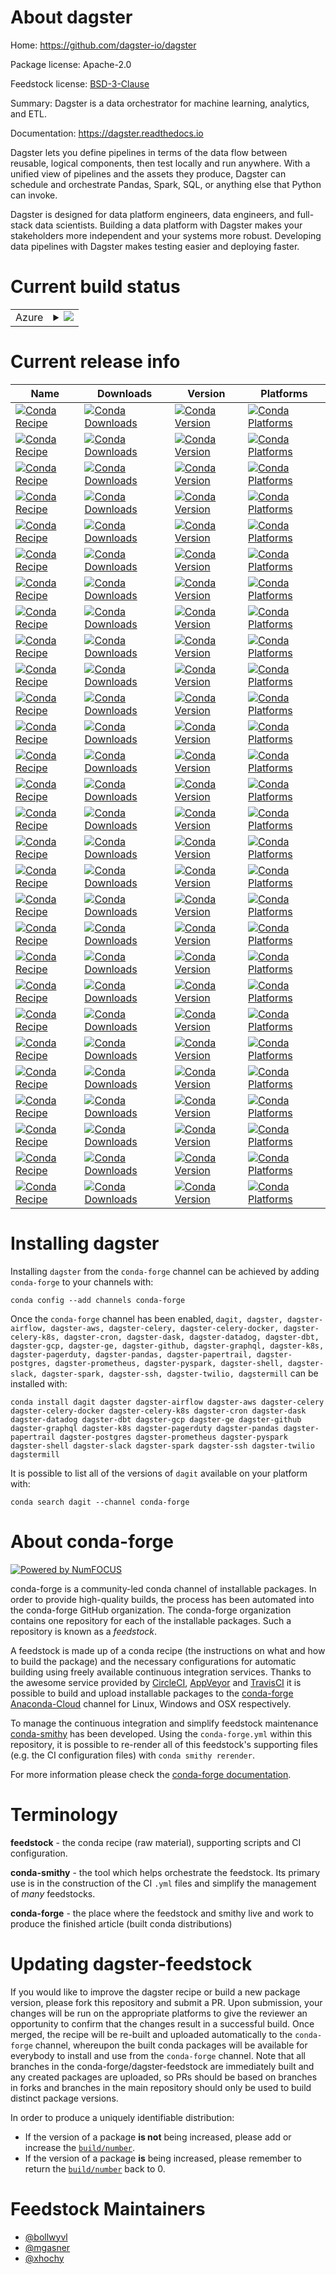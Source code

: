 About dagster
=============

Home: https://github.com/dagster-io/dagster

Package license: Apache-2.0

Feedstock license: [BSD-3-Clause](https://github.com/conda-forge/dagster-feedstock/blob/master/LICENSE.txt)

Summary: Dagster is a data orchestrator for machine learning, analytics, and ETL.

Documentation: https://dagster.readthedocs.io

Dagster lets you define pipelines in terms of the data flow between reusable, logical components,
then test locally and run anywhere. With a unified view of pipelines and the assets they produce,
Dagster can schedule and orchestrate Pandas, Spark, SQL, or anything else that Python can invoke.

Dagster is designed for data platform engineers, data engineers, and full-stack data scientists.
Building a data platform with Dagster makes your stakeholders more independent and your systems
more robust. Developing data pipelines with Dagster makes testing easier and deploying faster.


Current build status
====================


<table>
    
  <tr>
    <td>Azure</td>
    <td>
      <details>
        <summary>
          <a href="https://dev.azure.com/conda-forge/feedstock-builds/_build/latest?definitionId=8550&branchName=master">
            <img src="https://dev.azure.com/conda-forge/feedstock-builds/_apis/build/status/dagster-feedstock?branchName=master">
          </a>
        </summary>
        <table>
          <thead><tr><th>Variant</th><th>Status</th></tr></thead>
          <tbody><tr>
              <td>linux_64_python3.6.____cpython</td>
              <td>
                <a href="https://dev.azure.com/conda-forge/feedstock-builds/_build/latest?definitionId=8550&branchName=master">
                  <img src="https://dev.azure.com/conda-forge/feedstock-builds/_apis/build/status/dagster-feedstock?branchName=master&jobName=linux&configuration=linux_64_python3.6.____cpython" alt="variant">
                </a>
              </td>
            </tr><tr>
              <td>linux_64_python3.7.____cpython</td>
              <td>
                <a href="https://dev.azure.com/conda-forge/feedstock-builds/_build/latest?definitionId=8550&branchName=master">
                  <img src="https://dev.azure.com/conda-forge/feedstock-builds/_apis/build/status/dagster-feedstock?branchName=master&jobName=linux&configuration=linux_64_python3.7.____cpython" alt="variant">
                </a>
              </td>
            </tr><tr>
              <td>linux_64_python3.8.____cpython</td>
              <td>
                <a href="https://dev.azure.com/conda-forge/feedstock-builds/_build/latest?definitionId=8550&branchName=master">
                  <img src="https://dev.azure.com/conda-forge/feedstock-builds/_apis/build/status/dagster-feedstock?branchName=master&jobName=linux&configuration=linux_64_python3.8.____cpython" alt="variant">
                </a>
              </td>
            </tr><tr>
              <td>osx_64_python3.6.____cpython</td>
              <td>
                <a href="https://dev.azure.com/conda-forge/feedstock-builds/_build/latest?definitionId=8550&branchName=master">
                  <img src="https://dev.azure.com/conda-forge/feedstock-builds/_apis/build/status/dagster-feedstock?branchName=master&jobName=osx&configuration=osx_64_python3.6.____cpython" alt="variant">
                </a>
              </td>
            </tr><tr>
              <td>osx_64_python3.7.____cpython</td>
              <td>
                <a href="https://dev.azure.com/conda-forge/feedstock-builds/_build/latest?definitionId=8550&branchName=master">
                  <img src="https://dev.azure.com/conda-forge/feedstock-builds/_apis/build/status/dagster-feedstock?branchName=master&jobName=osx&configuration=osx_64_python3.7.____cpython" alt="variant">
                </a>
              </td>
            </tr><tr>
              <td>osx_64_python3.8.____cpython</td>
              <td>
                <a href="https://dev.azure.com/conda-forge/feedstock-builds/_build/latest?definitionId=8550&branchName=master">
                  <img src="https://dev.azure.com/conda-forge/feedstock-builds/_apis/build/status/dagster-feedstock?branchName=master&jobName=osx&configuration=osx_64_python3.8.____cpython" alt="variant">
                </a>
              </td>
            </tr><tr>
              <td>win_64_python3.6.____cpython</td>
              <td>
                <a href="https://dev.azure.com/conda-forge/feedstock-builds/_build/latest?definitionId=8550&branchName=master">
                  <img src="https://dev.azure.com/conda-forge/feedstock-builds/_apis/build/status/dagster-feedstock?branchName=master&jobName=win&configuration=win_64_python3.6.____cpython" alt="variant">
                </a>
              </td>
            </tr><tr>
              <td>win_64_python3.7.____cpython</td>
              <td>
                <a href="https://dev.azure.com/conda-forge/feedstock-builds/_build/latest?definitionId=8550&branchName=master">
                  <img src="https://dev.azure.com/conda-forge/feedstock-builds/_apis/build/status/dagster-feedstock?branchName=master&jobName=win&configuration=win_64_python3.7.____cpython" alt="variant">
                </a>
              </td>
            </tr><tr>
              <td>win_64_python3.8.____cpython</td>
              <td>
                <a href="https://dev.azure.com/conda-forge/feedstock-builds/_build/latest?definitionId=8550&branchName=master">
                  <img src="https://dev.azure.com/conda-forge/feedstock-builds/_apis/build/status/dagster-feedstock?branchName=master&jobName=win&configuration=win_64_python3.8.____cpython" alt="variant">
                </a>
              </td>
            </tr>
          </tbody>
        </table>
      </details>
    </td>
  </tr>
</table>

Current release info
====================

| Name | Downloads | Version | Platforms |
| --- | --- | --- | --- |
| [![Conda Recipe](https://img.shields.io/badge/recipe-dagit-green.svg)](https://anaconda.org/conda-forge/dagit) | [![Conda Downloads](https://img.shields.io/conda/dn/conda-forge/dagit.svg)](https://anaconda.org/conda-forge/dagit) | [![Conda Version](https://img.shields.io/conda/vn/conda-forge/dagit.svg)](https://anaconda.org/conda-forge/dagit) | [![Conda Platforms](https://img.shields.io/conda/pn/conda-forge/dagit.svg)](https://anaconda.org/conda-forge/dagit) |
| [![Conda Recipe](https://img.shields.io/badge/recipe-dagster-green.svg)](https://anaconda.org/conda-forge/dagster) | [![Conda Downloads](https://img.shields.io/conda/dn/conda-forge/dagster.svg)](https://anaconda.org/conda-forge/dagster) | [![Conda Version](https://img.shields.io/conda/vn/conda-forge/dagster.svg)](https://anaconda.org/conda-forge/dagster) | [![Conda Platforms](https://img.shields.io/conda/pn/conda-forge/dagster.svg)](https://anaconda.org/conda-forge/dagster) |
| [![Conda Recipe](https://img.shields.io/badge/recipe-dagster--airflow-green.svg)](https://anaconda.org/conda-forge/dagster-airflow) | [![Conda Downloads](https://img.shields.io/conda/dn/conda-forge/dagster-airflow.svg)](https://anaconda.org/conda-forge/dagster-airflow) | [![Conda Version](https://img.shields.io/conda/vn/conda-forge/dagster-airflow.svg)](https://anaconda.org/conda-forge/dagster-airflow) | [![Conda Platforms](https://img.shields.io/conda/pn/conda-forge/dagster-airflow.svg)](https://anaconda.org/conda-forge/dagster-airflow) |
| [![Conda Recipe](https://img.shields.io/badge/recipe-dagster--aws-green.svg)](https://anaconda.org/conda-forge/dagster-aws) | [![Conda Downloads](https://img.shields.io/conda/dn/conda-forge/dagster-aws.svg)](https://anaconda.org/conda-forge/dagster-aws) | [![Conda Version](https://img.shields.io/conda/vn/conda-forge/dagster-aws.svg)](https://anaconda.org/conda-forge/dagster-aws) | [![Conda Platforms](https://img.shields.io/conda/pn/conda-forge/dagster-aws.svg)](https://anaconda.org/conda-forge/dagster-aws) |
| [![Conda Recipe](https://img.shields.io/badge/recipe-dagster--celery-green.svg)](https://anaconda.org/conda-forge/dagster-celery) | [![Conda Downloads](https://img.shields.io/conda/dn/conda-forge/dagster-celery.svg)](https://anaconda.org/conda-forge/dagster-celery) | [![Conda Version](https://img.shields.io/conda/vn/conda-forge/dagster-celery.svg)](https://anaconda.org/conda-forge/dagster-celery) | [![Conda Platforms](https://img.shields.io/conda/pn/conda-forge/dagster-celery.svg)](https://anaconda.org/conda-forge/dagster-celery) |
| [![Conda Recipe](https://img.shields.io/badge/recipe-dagster--celery--docker-green.svg)](https://anaconda.org/conda-forge/dagster-celery-docker) | [![Conda Downloads](https://img.shields.io/conda/dn/conda-forge/dagster-celery-docker.svg)](https://anaconda.org/conda-forge/dagster-celery-docker) | [![Conda Version](https://img.shields.io/conda/vn/conda-forge/dagster-celery-docker.svg)](https://anaconda.org/conda-forge/dagster-celery-docker) | [![Conda Platforms](https://img.shields.io/conda/pn/conda-forge/dagster-celery-docker.svg)](https://anaconda.org/conda-forge/dagster-celery-docker) |
| [![Conda Recipe](https://img.shields.io/badge/recipe-dagster--celery--k8s-green.svg)](https://anaconda.org/conda-forge/dagster-celery-k8s) | [![Conda Downloads](https://img.shields.io/conda/dn/conda-forge/dagster-celery-k8s.svg)](https://anaconda.org/conda-forge/dagster-celery-k8s) | [![Conda Version](https://img.shields.io/conda/vn/conda-forge/dagster-celery-k8s.svg)](https://anaconda.org/conda-forge/dagster-celery-k8s) | [![Conda Platforms](https://img.shields.io/conda/pn/conda-forge/dagster-celery-k8s.svg)](https://anaconda.org/conda-forge/dagster-celery-k8s) |
| [![Conda Recipe](https://img.shields.io/badge/recipe-dagster--cron-green.svg)](https://anaconda.org/conda-forge/dagster-cron) | [![Conda Downloads](https://img.shields.io/conda/dn/conda-forge/dagster-cron.svg)](https://anaconda.org/conda-forge/dagster-cron) | [![Conda Version](https://img.shields.io/conda/vn/conda-forge/dagster-cron.svg)](https://anaconda.org/conda-forge/dagster-cron) | [![Conda Platforms](https://img.shields.io/conda/pn/conda-forge/dagster-cron.svg)](https://anaconda.org/conda-forge/dagster-cron) |
| [![Conda Recipe](https://img.shields.io/badge/recipe-dagster--dask-green.svg)](https://anaconda.org/conda-forge/dagster-dask) | [![Conda Downloads](https://img.shields.io/conda/dn/conda-forge/dagster-dask.svg)](https://anaconda.org/conda-forge/dagster-dask) | [![Conda Version](https://img.shields.io/conda/vn/conda-forge/dagster-dask.svg)](https://anaconda.org/conda-forge/dagster-dask) | [![Conda Platforms](https://img.shields.io/conda/pn/conda-forge/dagster-dask.svg)](https://anaconda.org/conda-forge/dagster-dask) |
| [![Conda Recipe](https://img.shields.io/badge/recipe-dagster--datadog-green.svg)](https://anaconda.org/conda-forge/dagster-datadog) | [![Conda Downloads](https://img.shields.io/conda/dn/conda-forge/dagster-datadog.svg)](https://anaconda.org/conda-forge/dagster-datadog) | [![Conda Version](https://img.shields.io/conda/vn/conda-forge/dagster-datadog.svg)](https://anaconda.org/conda-forge/dagster-datadog) | [![Conda Platforms](https://img.shields.io/conda/pn/conda-forge/dagster-datadog.svg)](https://anaconda.org/conda-forge/dagster-datadog) |
| [![Conda Recipe](https://img.shields.io/badge/recipe-dagster--dbt-green.svg)](https://anaconda.org/conda-forge/dagster-dbt) | [![Conda Downloads](https://img.shields.io/conda/dn/conda-forge/dagster-dbt.svg)](https://anaconda.org/conda-forge/dagster-dbt) | [![Conda Version](https://img.shields.io/conda/vn/conda-forge/dagster-dbt.svg)](https://anaconda.org/conda-forge/dagster-dbt) | [![Conda Platforms](https://img.shields.io/conda/pn/conda-forge/dagster-dbt.svg)](https://anaconda.org/conda-forge/dagster-dbt) |
| [![Conda Recipe](https://img.shields.io/badge/recipe-dagster--gcp-green.svg)](https://anaconda.org/conda-forge/dagster-gcp) | [![Conda Downloads](https://img.shields.io/conda/dn/conda-forge/dagster-gcp.svg)](https://anaconda.org/conda-forge/dagster-gcp) | [![Conda Version](https://img.shields.io/conda/vn/conda-forge/dagster-gcp.svg)](https://anaconda.org/conda-forge/dagster-gcp) | [![Conda Platforms](https://img.shields.io/conda/pn/conda-forge/dagster-gcp.svg)](https://anaconda.org/conda-forge/dagster-gcp) |
| [![Conda Recipe](https://img.shields.io/badge/recipe-dagster--ge-green.svg)](https://anaconda.org/conda-forge/dagster-ge) | [![Conda Downloads](https://img.shields.io/conda/dn/conda-forge/dagster-ge.svg)](https://anaconda.org/conda-forge/dagster-ge) | [![Conda Version](https://img.shields.io/conda/vn/conda-forge/dagster-ge.svg)](https://anaconda.org/conda-forge/dagster-ge) | [![Conda Platforms](https://img.shields.io/conda/pn/conda-forge/dagster-ge.svg)](https://anaconda.org/conda-forge/dagster-ge) |
| [![Conda Recipe](https://img.shields.io/badge/recipe-dagster--github-green.svg)](https://anaconda.org/conda-forge/dagster-github) | [![Conda Downloads](https://img.shields.io/conda/dn/conda-forge/dagster-github.svg)](https://anaconda.org/conda-forge/dagster-github) | [![Conda Version](https://img.shields.io/conda/vn/conda-forge/dagster-github.svg)](https://anaconda.org/conda-forge/dagster-github) | [![Conda Platforms](https://img.shields.io/conda/pn/conda-forge/dagster-github.svg)](https://anaconda.org/conda-forge/dagster-github) |
| [![Conda Recipe](https://img.shields.io/badge/recipe-dagster--graphql-green.svg)](https://anaconda.org/conda-forge/dagster-graphql) | [![Conda Downloads](https://img.shields.io/conda/dn/conda-forge/dagster-graphql.svg)](https://anaconda.org/conda-forge/dagster-graphql) | [![Conda Version](https://img.shields.io/conda/vn/conda-forge/dagster-graphql.svg)](https://anaconda.org/conda-forge/dagster-graphql) | [![Conda Platforms](https://img.shields.io/conda/pn/conda-forge/dagster-graphql.svg)](https://anaconda.org/conda-forge/dagster-graphql) |
| [![Conda Recipe](https://img.shields.io/badge/recipe-dagster--k8s-green.svg)](https://anaconda.org/conda-forge/dagster-k8s) | [![Conda Downloads](https://img.shields.io/conda/dn/conda-forge/dagster-k8s.svg)](https://anaconda.org/conda-forge/dagster-k8s) | [![Conda Version](https://img.shields.io/conda/vn/conda-forge/dagster-k8s.svg)](https://anaconda.org/conda-forge/dagster-k8s) | [![Conda Platforms](https://img.shields.io/conda/pn/conda-forge/dagster-k8s.svg)](https://anaconda.org/conda-forge/dagster-k8s) |
| [![Conda Recipe](https://img.shields.io/badge/recipe-dagster--pagerduty-green.svg)](https://anaconda.org/conda-forge/dagster-pagerduty) | [![Conda Downloads](https://img.shields.io/conda/dn/conda-forge/dagster-pagerduty.svg)](https://anaconda.org/conda-forge/dagster-pagerduty) | [![Conda Version](https://img.shields.io/conda/vn/conda-forge/dagster-pagerduty.svg)](https://anaconda.org/conda-forge/dagster-pagerduty) | [![Conda Platforms](https://img.shields.io/conda/pn/conda-forge/dagster-pagerduty.svg)](https://anaconda.org/conda-forge/dagster-pagerduty) |
| [![Conda Recipe](https://img.shields.io/badge/recipe-dagster--pandas-green.svg)](https://anaconda.org/conda-forge/dagster-pandas) | [![Conda Downloads](https://img.shields.io/conda/dn/conda-forge/dagster-pandas.svg)](https://anaconda.org/conda-forge/dagster-pandas) | [![Conda Version](https://img.shields.io/conda/vn/conda-forge/dagster-pandas.svg)](https://anaconda.org/conda-forge/dagster-pandas) | [![Conda Platforms](https://img.shields.io/conda/pn/conda-forge/dagster-pandas.svg)](https://anaconda.org/conda-forge/dagster-pandas) |
| [![Conda Recipe](https://img.shields.io/badge/recipe-dagster--papertrail-green.svg)](https://anaconda.org/conda-forge/dagster-papertrail) | [![Conda Downloads](https://img.shields.io/conda/dn/conda-forge/dagster-papertrail.svg)](https://anaconda.org/conda-forge/dagster-papertrail) | [![Conda Version](https://img.shields.io/conda/vn/conda-forge/dagster-papertrail.svg)](https://anaconda.org/conda-forge/dagster-papertrail) | [![Conda Platforms](https://img.shields.io/conda/pn/conda-forge/dagster-papertrail.svg)](https://anaconda.org/conda-forge/dagster-papertrail) |
| [![Conda Recipe](https://img.shields.io/badge/recipe-dagster--postgres-green.svg)](https://anaconda.org/conda-forge/dagster-postgres) | [![Conda Downloads](https://img.shields.io/conda/dn/conda-forge/dagster-postgres.svg)](https://anaconda.org/conda-forge/dagster-postgres) | [![Conda Version](https://img.shields.io/conda/vn/conda-forge/dagster-postgres.svg)](https://anaconda.org/conda-forge/dagster-postgres) | [![Conda Platforms](https://img.shields.io/conda/pn/conda-forge/dagster-postgres.svg)](https://anaconda.org/conda-forge/dagster-postgres) |
| [![Conda Recipe](https://img.shields.io/badge/recipe-dagster--prometheus-green.svg)](https://anaconda.org/conda-forge/dagster-prometheus) | [![Conda Downloads](https://img.shields.io/conda/dn/conda-forge/dagster-prometheus.svg)](https://anaconda.org/conda-forge/dagster-prometheus) | [![Conda Version](https://img.shields.io/conda/vn/conda-forge/dagster-prometheus.svg)](https://anaconda.org/conda-forge/dagster-prometheus) | [![Conda Platforms](https://img.shields.io/conda/pn/conda-forge/dagster-prometheus.svg)](https://anaconda.org/conda-forge/dagster-prometheus) |
| [![Conda Recipe](https://img.shields.io/badge/recipe-dagster--pyspark-green.svg)](https://anaconda.org/conda-forge/dagster-pyspark) | [![Conda Downloads](https://img.shields.io/conda/dn/conda-forge/dagster-pyspark.svg)](https://anaconda.org/conda-forge/dagster-pyspark) | [![Conda Version](https://img.shields.io/conda/vn/conda-forge/dagster-pyspark.svg)](https://anaconda.org/conda-forge/dagster-pyspark) | [![Conda Platforms](https://img.shields.io/conda/pn/conda-forge/dagster-pyspark.svg)](https://anaconda.org/conda-forge/dagster-pyspark) |
| [![Conda Recipe](https://img.shields.io/badge/recipe-dagster--shell-green.svg)](https://anaconda.org/conda-forge/dagster-shell) | [![Conda Downloads](https://img.shields.io/conda/dn/conda-forge/dagster-shell.svg)](https://anaconda.org/conda-forge/dagster-shell) | [![Conda Version](https://img.shields.io/conda/vn/conda-forge/dagster-shell.svg)](https://anaconda.org/conda-forge/dagster-shell) | [![Conda Platforms](https://img.shields.io/conda/pn/conda-forge/dagster-shell.svg)](https://anaconda.org/conda-forge/dagster-shell) |
| [![Conda Recipe](https://img.shields.io/badge/recipe-dagster--slack-green.svg)](https://anaconda.org/conda-forge/dagster-slack) | [![Conda Downloads](https://img.shields.io/conda/dn/conda-forge/dagster-slack.svg)](https://anaconda.org/conda-forge/dagster-slack) | [![Conda Version](https://img.shields.io/conda/vn/conda-forge/dagster-slack.svg)](https://anaconda.org/conda-forge/dagster-slack) | [![Conda Platforms](https://img.shields.io/conda/pn/conda-forge/dagster-slack.svg)](https://anaconda.org/conda-forge/dagster-slack) |
| [![Conda Recipe](https://img.shields.io/badge/recipe-dagster--spark-green.svg)](https://anaconda.org/conda-forge/dagster-spark) | [![Conda Downloads](https://img.shields.io/conda/dn/conda-forge/dagster-spark.svg)](https://anaconda.org/conda-forge/dagster-spark) | [![Conda Version](https://img.shields.io/conda/vn/conda-forge/dagster-spark.svg)](https://anaconda.org/conda-forge/dagster-spark) | [![Conda Platforms](https://img.shields.io/conda/pn/conda-forge/dagster-spark.svg)](https://anaconda.org/conda-forge/dagster-spark) |
| [![Conda Recipe](https://img.shields.io/badge/recipe-dagster--ssh-green.svg)](https://anaconda.org/conda-forge/dagster-ssh) | [![Conda Downloads](https://img.shields.io/conda/dn/conda-forge/dagster-ssh.svg)](https://anaconda.org/conda-forge/dagster-ssh) | [![Conda Version](https://img.shields.io/conda/vn/conda-forge/dagster-ssh.svg)](https://anaconda.org/conda-forge/dagster-ssh) | [![Conda Platforms](https://img.shields.io/conda/pn/conda-forge/dagster-ssh.svg)](https://anaconda.org/conda-forge/dagster-ssh) |
| [![Conda Recipe](https://img.shields.io/badge/recipe-dagster--twilio-green.svg)](https://anaconda.org/conda-forge/dagster-twilio) | [![Conda Downloads](https://img.shields.io/conda/dn/conda-forge/dagster-twilio.svg)](https://anaconda.org/conda-forge/dagster-twilio) | [![Conda Version](https://img.shields.io/conda/vn/conda-forge/dagster-twilio.svg)](https://anaconda.org/conda-forge/dagster-twilio) | [![Conda Platforms](https://img.shields.io/conda/pn/conda-forge/dagster-twilio.svg)](https://anaconda.org/conda-forge/dagster-twilio) |
| [![Conda Recipe](https://img.shields.io/badge/recipe-dagstermill-green.svg)](https://anaconda.org/conda-forge/dagstermill) | [![Conda Downloads](https://img.shields.io/conda/dn/conda-forge/dagstermill.svg)](https://anaconda.org/conda-forge/dagstermill) | [![Conda Version](https://img.shields.io/conda/vn/conda-forge/dagstermill.svg)](https://anaconda.org/conda-forge/dagstermill) | [![Conda Platforms](https://img.shields.io/conda/pn/conda-forge/dagstermill.svg)](https://anaconda.org/conda-forge/dagstermill) |

Installing dagster
==================

Installing `dagster` from the `conda-forge` channel can be achieved by adding `conda-forge` to your channels with:

```
conda config --add channels conda-forge
```

Once the `conda-forge` channel has been enabled, `dagit, dagster, dagster-airflow, dagster-aws, dagster-celery, dagster-celery-docker, dagster-celery-k8s, dagster-cron, dagster-dask, dagster-datadog, dagster-dbt, dagster-gcp, dagster-ge, dagster-github, dagster-graphql, dagster-k8s, dagster-pagerduty, dagster-pandas, dagster-papertrail, dagster-postgres, dagster-prometheus, dagster-pyspark, dagster-shell, dagster-slack, dagster-spark, dagster-ssh, dagster-twilio, dagstermill` can be installed with:

```
conda install dagit dagster dagster-airflow dagster-aws dagster-celery dagster-celery-docker dagster-celery-k8s dagster-cron dagster-dask dagster-datadog dagster-dbt dagster-gcp dagster-ge dagster-github dagster-graphql dagster-k8s dagster-pagerduty dagster-pandas dagster-papertrail dagster-postgres dagster-prometheus dagster-pyspark dagster-shell dagster-slack dagster-spark dagster-ssh dagster-twilio dagstermill
```

It is possible to list all of the versions of `dagit` available on your platform with:

```
conda search dagit --channel conda-forge
```


About conda-forge
=================

[![Powered by NumFOCUS](https://img.shields.io/badge/powered%20by-NumFOCUS-orange.svg?style=flat&colorA=E1523D&colorB=007D8A)](http://numfocus.org)

conda-forge is a community-led conda channel of installable packages.
In order to provide high-quality builds, the process has been automated into the
conda-forge GitHub organization. The conda-forge organization contains one repository
for each of the installable packages. Such a repository is known as a *feedstock*.

A feedstock is made up of a conda recipe (the instructions on what and how to build
the package) and the necessary configurations for automatic building using freely
available continuous integration services. Thanks to the awesome service provided by
[CircleCI](https://circleci.com/), [AppVeyor](https://www.appveyor.com/)
and [TravisCI](https://travis-ci.com/) it is possible to build and upload installable
packages to the [conda-forge](https://anaconda.org/conda-forge)
[Anaconda-Cloud](https://anaconda.org/) channel for Linux, Windows and OSX respectively.

To manage the continuous integration and simplify feedstock maintenance
[conda-smithy](https://github.com/conda-forge/conda-smithy) has been developed.
Using the ``conda-forge.yml`` within this repository, it is possible to re-render all of
this feedstock's supporting files (e.g. the CI configuration files) with ``conda smithy rerender``.

For more information please check the [conda-forge documentation](https://conda-forge.org/docs/).

Terminology
===========

**feedstock** - the conda recipe (raw material), supporting scripts and CI configuration.

**conda-smithy** - the tool which helps orchestrate the feedstock.
                   Its primary use is in the construction of the CI ``.yml`` files
                   and simplify the management of *many* feedstocks.

**conda-forge** - the place where the feedstock and smithy live and work to
                  produce the finished article (built conda distributions)


Updating dagster-feedstock
==========================

If you would like to improve the dagster recipe or build a new
package version, please fork this repository and submit a PR. Upon submission,
your changes will be run on the appropriate platforms to give the reviewer an
opportunity to confirm that the changes result in a successful build. Once
merged, the recipe will be re-built and uploaded automatically to the
`conda-forge` channel, whereupon the built conda packages will be available for
everybody to install and use from the `conda-forge` channel.
Note that all branches in the conda-forge/dagster-feedstock are
immediately built and any created packages are uploaded, so PRs should be based
on branches in forks and branches in the main repository should only be used to
build distinct package versions.

In order to produce a uniquely identifiable distribution:
 * If the version of a package **is not** being increased, please add or increase
   the [``build/number``](https://conda.io/docs/user-guide/tasks/build-packages/define-metadata.html#build-number-and-string).
 * If the version of a package **is** being increased, please remember to return
   the [``build/number``](https://conda.io/docs/user-guide/tasks/build-packages/define-metadata.html#build-number-and-string)
   back to 0.

Feedstock Maintainers
=====================

* [@bollwyvl](https://github.com/bollwyvl/)
* [@mgasner](https://github.com/mgasner/)
* [@xhochy](https://github.com/xhochy/)

